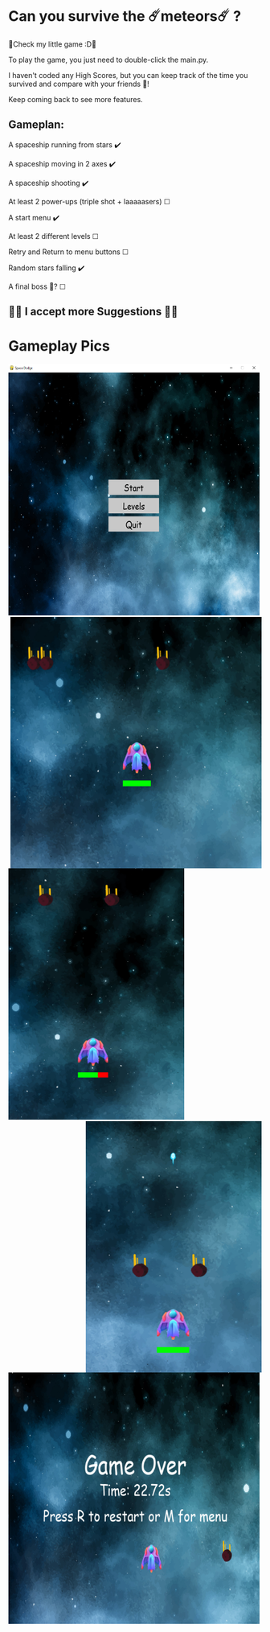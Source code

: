 # Can you survive the ☄️meteors☄️ ?

🚀Check my little game :D🚀

To play the game, you just need to double-click the main.py.

I haven't coded any High Scores, but you can keep track of the time you survived and compare with your friends 🤩!

Keep coming back to see more features.

## Gameplan:

A spaceship running from stars ✔️

A spaceship moving in 2 axes ✔️

A spaceship shooting ✔️

At least 2 power-ups (triple shot + laaaaasers) ☐

A start menu ✔️

At least 2 different levels ☐

Retry and Return to menu buttons ☐

Random stars falling ✔️

A final boss 🤔? ☐

## 🚀🤩 I accept more Suggestions 🤩🚀

# Gameplay Pics
<img src="./Gameplay_img/Menu.PNG" width=500 height=500>
<img align="right" src="./Gameplay_img/space.PNG" width=500 height=500>
<img src="./Gameplay_img/damage.PNG" width=350 height=500>
<img align="right" src="./Gameplay_img/shot.PNG" width=350 height=500>
<img src="./Gameplay_img/restart.PNG" width=500 height=500>






